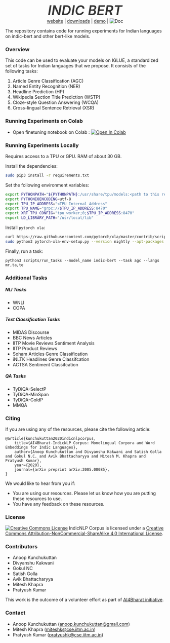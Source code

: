 <div align="center">
  <div style="color: rgba(0, 0, 0, 0.8); font-size: 3em; font-weight: 600;"><i>INDIC BERT</i></div>
  <a href="#">website</a> |
  <a href="#">downloads</a> |
  <a href="#">demo</a> |
  <img alt="Doc" src="https://img.shields.io/static/v1?url=https%3A%2F%2Fgoogle.com&label=label&color=green&message=indic-bert&logo=huggingface">
  <br>
</div>

The repository contains code for running experiments for Indian languages on indic-bert and other bert-like models.



### Overview

This code can be used to evaluate your models on IGLUE, a standardized set of tasks for Indian languages that we propose. It consists of the following tasks:

1. Article Genre Classification (AGC)
2. Named Entity Recognition (NER)
3. Headline Prediction (HP)
4. Wikipedia Section Title Prediction (WSTP)
5. Cloze-style Question Answering (WCQA)
6. Cross-lingual Sentence Retrieval (XSR)



### Running Experiments on Colab

- Open finetuning notebook on Colab : [![Open In Colab](https://colab.research.google.com/assets/colab-badge.svg)](https://colab.research.google.com/github/ai4bharat/indic-bert/blob/master/notebooks/finetuning.ipynb)




### Running Experiments Locally

Requires access to a TPU or GPU. RAM of about 30 GB.

Install the dependencies:

```bash
sudo pip3 install -r requirements.txt
```

Set the following environment variables:

```bash
export PYTHONPATH="${PYTHONPATH}:/usr/share/tpu/models:<path to this repo"
export PYTHONIOENCODING=utf-8
export TPU_IP_ADDRESS="<TPU Internal Address"
export TPU_NAME="grpc://$TPU_IP_ADDRESS:8470"
export XRT_TPU_CONFIG="tpu_worker;0;$TPU_IP_ADDRESS:8470"
export LD_LIBRARY_PATH="/usr/local/lib"
```

Install `pytorch xla`:

```bash
curl https://raw.githubusercontent.com/pytorch/xla/master/contrib/scripts/env-setup.py -o pytorch-xla-env-setup.py
sudo python3 pytorch-xla-env-setup.py --version nightly --apt-packages libomp5 libopenblas-dev

```

Finally, run a task:

```
python3 scripts/run_tasks --model_name indic-bert --task agc --langs mr,ta,te
```




### Additional Tasks


##### NLI Tasks

* WNLI 
* COPA

##### Text Classification Tasks

* MIDAS Discourse
* BBC News Articles
* IITP Movie Reviews Sentiment Analysis
* IITP Product Reviews
* Soham Articles Genre Classification
* iNLTK Headlines Genre Classifcation
* ACTSA Sentiment Classifcation


##### QA Tasks

* TyDiQA-SelectP
* TyDiQA-MinSpan
* TyDiQA-GoldP
* MMQA



### Citing

If you are using any of the resources, please cite the following article:

```
@article{kunchukuttan2020indicnlpcorpus,
    title={AI4Bharat-IndicNLP Corpus: Monolingual Corpora and Word Embeddings for Indic Languages},
    author={Anoop Kunchukuttan and Divyanshu Kakwani and Satish Golla and Gokul N.C. and Avik Bhattacharyya and Mitesh M. Khapra and Pratyush Kumar},
    year={2020},
    journal={arXiv preprint arXiv:2005.00085},
}
```

We would like to hear from you if:

- You are using our resources. Please let us know how you are putting these resources to use.
- You have any feedback on these resources.



### License

[![Creative Commons License](https://camo.githubusercontent.com/6887feb0136db5156c4f4146e3dd2681d06d9c75/68747470733a2f2f692e6372656174697665636f6d6d6f6e732e6f72672f6c2f62792d6e632d73612f342e302f38387833312e706e67)](http://creativecommons.org/licenses/by-nc-sa/4.0/)
IndicNLP Corpus  is licensed under a [Creative Commons Attribution-NonCommercial-ShareAlike 4.0 International License](http://creativecommons.org/licenses/by-nc-sa/4.0/).



### Contributors

- Anoop Kunchukuttan
- Divyanshu Kakwani
- Gokul NC
- Satish Golla
- Avik Bhattacharyya
- Mitesh Khapra
- Pratyush Kumar

This work is the outcome of a volunteer effort as part of [AI4Bharat initiative](https://ai4bharat.org).



### Contact

- Anoop Kunchukuttan ([anoop.kunchukuttan@gmail.com](mailto:anoop.kunchukuttan@gmail.com))
- Mitesh Khapra ([miteshk@cse.iitm.ac.in](mailto:miteshk@cse.iitm.ac.in))
- Pratyush Kumar ([pratyushk@cse.iitm.ac.in](mailto:pratyushk@cse.iitm.ac.in))